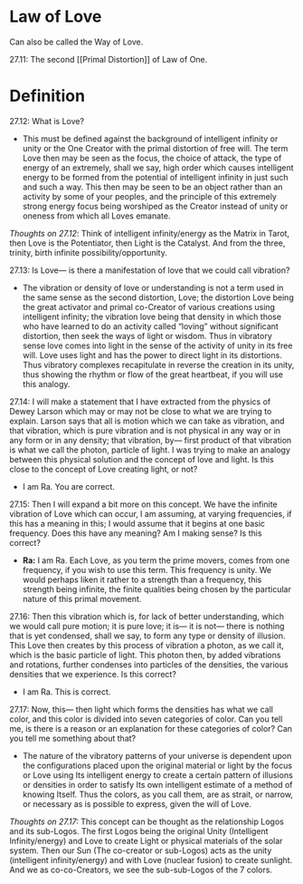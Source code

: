 # Law of Love
Can also be called the Way of Love.

27.11: The second [[Primal Distortion]] of Law of One.

# Definition
27.12: What is Love?
- This must be defined against the background of intelligent infinity or unity or the One Creator with the primal distortion of free will. The term Love then may be seen as the focus, the choice of attack, the type of energy of an extremely, shall we say, high order which causes intelligent energy to be formed from the potential of intelligent infinity in just such and such a way. This then may be seen to be an object rather than an activity by some of your peoples, and the principle of this extremely strong energy focus being worshiped as the Creator instead of unity or oneness from which all Loves emanate. 

*Thoughts on 27.12*: Think of intelligent infinity/energy as the Matrix in Tarot, then Love is the Potentiator, then Light is the Catalyst. And from the three, trinity, birth infinite possibility/opportunity.

27.13: Is Love— is there a manifestation of love that we could call vibration?
- The vibration or density of love or understanding is not a term used in the same sense as the second distortion, Love; the distortion Love being the great activator and primal co-Creator of various creations using intelligent infinity; the vibration love being that density in which those who have learned to do an activity called “loving” without significant distortion, then seek the ways of light or wisdom. Thus in vibratory sense love comes into light in the sense of the activity of unity in its free will. Love uses light and has the power to direct light in its distortions. Thus vibratory complexes recapitulate in reverse the creation in its unity, thus showing the rhythm or flow of the great heartbeat, if you will use this analogy.

27.14: I will make a statement that I have extracted from the physics of Dewey Larson which may or may not be close to what we are trying to explain. Larson says that all is motion which we can take as vibration, and that vibration, which is pure vibration and is not physical in any way or in any form or in any density; that vibration, by— first product of that vibration is what we call the photon, particle of light. I was trying to make an analogy between this physical solution and the concept of love and light. Is this close to the concept of Love creating light, or not?
- I am Ra. You are correct.

27.15: Then I will expand a bit more on this concept. We have the infinite vibration of Love which can occur, I am assuming, at varying frequencies, if this has a meaning in this; I would assume that it begins at one basic frequency. Does this have any meaning? Am I making sense? Is this correct?
- **Ra:** I am Ra. Each Love, as you term the prime movers, comes from one frequency, if you wish to use this term. This frequency is unity. We would perhaps liken it rather to a strength than a frequency, this strength being infinite, the finite qualities being chosen by the particular nature of this primal movement.

27.16: Then this vibration which is, for lack of better understanding, which we would call pure motion; it is pure love; it is— it is not— there is nothing that is yet condensed, shall we say, to form any type or density of illusion. This Love then creates by this process of vibration a photon, as we call it, which is the basic particle of light. This photon then, by added vibrations and rotations, further condenses into particles of the densities, the various densities that we experience. Is this correct?
- I am Ra. This is correct.

27.17: Now, this— then light which forms the densities has what we call color, and this color is divided into seven categories of color. Can you tell me, is there is a reason or an explanation for these categories of color? Can you tell me something about that?
- The nature of the vibratory patterns of your universe is dependent upon the configurations placed upon the original material or light by the focus or Love using Its intelligent energy to create a certain pattern of illusions or densities in order to satisfy Its own intelligent estimate of a method of knowing Itself. Thus the colors, as you call them, are as strait, or narrow, or necessary as is possible to express, given the will of Love.

*Thoughts on 27.17:* This concept can be thought as the relationship Logos and its sub-Logos. The first Logos being the original Unity (Intelligent Infinity/energy) and Love to create Light or physical materials of the solar system. Then our Sun (The co-creator or sub-Logos) acts as the unity (intelligent infinity/energy) and with Love (nuclear fusion) to create sunlight. And we as co-co-Creators, we see the sub-sub-Logos of the 7 colors.